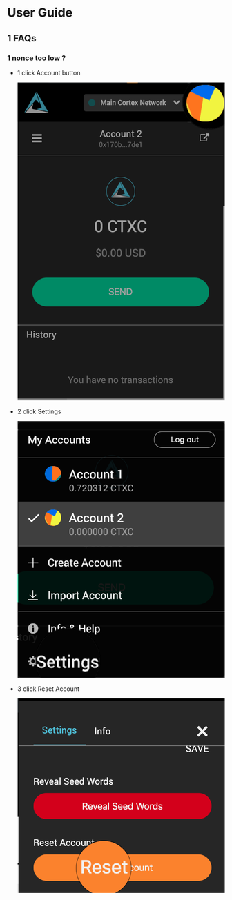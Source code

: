 # User Guide
## 1 FAQs 
### 1 nonce too low ?
* 1 click Account button
  
  ![Account](./docPics/Account.png) 

* 2 click Settings 
  
  ![Settings](./docPics/Settings.png)

* 3 click Reset Account 
  
   ![Reset](./docPics/Reset.png)

